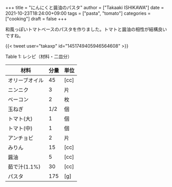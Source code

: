 +++
title = "にんにくと醤油のパスタ"
author = ["Takaaki ISHIKAWA"]
date = 2021-10-23T18:24:00+09:00
tags = ["pasta", "tomato"]
categories = ["cooking"]
draft = false
+++

和風っぽいトマトベースのパスタを作りました。トマトと醤油の相性が結構良いですね。  

{{< tweet user="takaxp" id="1451749405946564608" >}}  

<div class="table-caption">
  <span class="table-number">Table 1</span>:
  レシピ（材料・二皿分）
</div>

| 材料      | 分量 | 単位 |
|---------|----|----|
| オリーブオイル | 45  | [cc] |
| ニンニク  | 3   | 片   |
| ベーコン  | 2   | 枚   |
| 玉ねぎ    | 1/2 | 個   |
| トマト(大) | 1   | 個   |
| トマト(中) | 1   | 個   |
| アンチョビ | 2   | 片   |
| みりん    | 15  | [cc] |
| 醤油      | 5   | [cc] |
| 茹で汁(1.1%) | 30  | [cc] |
| パスタ    | 175 | [g]  |